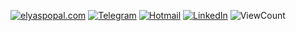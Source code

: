 


[![elyaspopal.com](https://img.shields.io/badge/-ELYASPOPAL.COM-3c226b?style=flat-square&logo=react&logoColor=white)](http://elyaspopal.com)
[![Telegram](https://img.shields.io/badge/-TELEGRAM-2CA5E0?style=flat-square&logo=telegram&logoColor=white)](https://t.me/elyas_popal)
[![Hotmail](https://img.shields.io/badge/-OUTLOOK-0078D4?style=flat-square&logo=microsoft-outlook&logoColor=white)](mailto:elyasp@outlook.com)
[![LinkedIn](https://img.shields.io/badge/-LINKEDIN-0077B5?style=flat-square&logo=linkedin&logoColor=white)](https://www.linkedin.com/in/elyaspopal/)
![ViewCount](https://views.whatilearened.today/views/github/Elyas-Popal/Elyas-Popal.svg?cache=remove)
